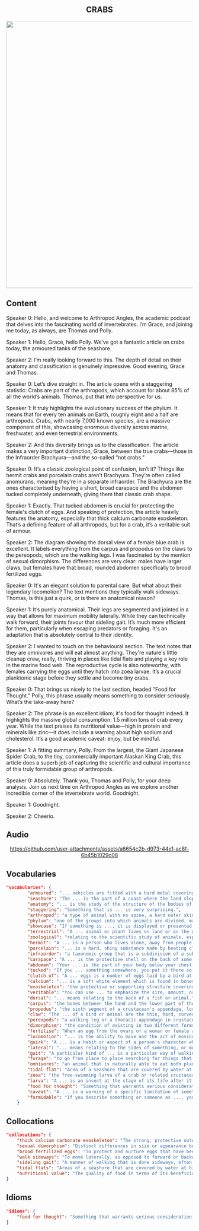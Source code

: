 <h2 align='center'>
CRABS
</h2>

<div align='center'>
<img src='https://buzzenviro.com/wp-content/uploads/2025/02/Blue-Clean-Informative-Technology-Blog-Banner-2-1-1024x576.webp' width=720px>
</div>

## Content

Speaker 0: Hello, and welcome to Arthropod Angles, the academic podcast that delves into the fascinating world of invertebrates. I’m Grace, and joining me today, as always, are Thomas and Polly.

Speaker 1: Hello, Grace, hello Polly. We’ve got a fantastic article on crabs today, the armoured tanks of the seashore.

Speaker 2: I’m really looking forward to this. The depth of detail on their anatomy and classification is genuinely impressive. Good evening, Grace and Thomas.

Speaker 0: Let’s dive straight in. The article opens with a staggering statistic: Crabs are part of the arthropods, which account for about 85% of all the world’s animals. Thomas, put that into perspective for us.

Speaker 1: It truly highlights the evolutionary success of the phylum. It means that for every ten animals on Earth, roughly eight and a half are arthropods. Crabs, with nearly 7,000 known species, are a massive component of this, showcasing enormous diversity across marine, freshwater, and even terrestrial environments.

Speaker 2: And this diversity brings us to the classification. The article makes a very important distinction, Grace, between the true crabs—those in the Infraorder Brachyura—and the so-called “not crabs.”

Speaker 0: It’s a classic zoological point of confusion, isn’t it? Things like hermit crabs and porcelain crabs aren't Brachyura. They’re often called anomurans, meaning they’re in a separate infraorder. The Brachyura are the ones characterised by having a short, broad carapace and the abdomen tucked completely underneath, giving them that classic crab shape.

Speaker 1: Exactly. That tucked abdomen is crucial for protecting the female's clutch of eggs. And speaking of protection, the article heavily features the anatomy, especially that thick calcium carbonate exoskeleton. That’s a defining feature of all arthropods, but for a crab, it’s a veritable suit of armour.

Speaker 2: The diagram showing the dorsal view of a female blue crab is excellent. It labels everything from the carpus and propodus on the claws to the pereopods, which are the walking legs. I was fascinated by the mention of sexual dimorphism. The differences are very clear: males have larger claws, but females have that broad, rounded abdomen specifically to brood fertilized eggs.

Speaker 0: It's an elegant solution to parental care. But what about their legendary locomotion? The text mentions they typically walk sideways. Thomas, is this just a quirk, or is there an anatomical reason?

Speaker 1: It’s purely anatomical. Their legs are segmented and jointed in a way that allows for maximum mobility laterally. While they can technically walk forward, their joints favour that sideling gait. It’s much more efficient for them, particularly when escaping predators or foraging. It's an adaptation that is absolutely central to their identity.

Speaker 2: I wanted to touch on the behavioural section. The text notes that they are omnivores and will eat almost anything. They're nature's little cleanup crew, really, thriving in places like tidal flats and playing a key role in the marine food web. The reproductive cycle is also noteworthy, with females carrying the eggs until they hatch into zoea larvae. It’s a crucial planktonic stage before they settle and become tiny crabs.

Speaker 0: That brings us nicely to the last section, headed "Food for Thought." Polly, this phrase usually means something to consider seriously. What’s the take-away here?

Speaker 2: The phrase is an excellent idiom; it's food for thought indeed. It highlights the massive global consumption: 1.5 million tons of crab every year. While the text praises its nutritional value—high in protein and minerals like zinc—it does include a warning about high sodium and cholesterol. It’s a good academic caveat: enjoy, but be mindful.

Speaker 1: A fitting summary, Polly. From the largest, the Giant Japanese Spider Crab, to the tiny, commercially important Alaskan King Crab, this article does a superb job of capturing the scientific and cultural importance of this truly formidable group of arthropods.

Speaker 0: Absolutely. Thank you, Thomas and Polly, for your deep analysis. Join us next time on Arthropod Angles as we explore another incredible corner of the invertebrate world. Goodnight.

Speaker 1: Goodnight.

Speaker 2: Cheerio.
## Audio


<div align='center'>



https://github.com/user-attachments/assets/a6654c2b-d973-44e1-ac8f-6b45b1029c08



</div>


## Vocabularies

```json
"vocabularies": {
        "armoured": "... vehicles are fitted with a hard metal covering in order to protect them from gunfire and other missiles. ",
        "seashore": "The ... is the part of a coast where the land slopes down into the sea. ",
        "anatomy": "... is the study of the structure of the bodies of people or animals. ",
        "staggering": "Something that is ... is very surprising.",
        "arthropod": "a type of animal with no spine, a hard outer skin, legs with bones joined together, and a body divided into different parts, for example a spider, crab, or ant",
        "phylum": "one of the groups into which animals are divided, mainly based on the shape of the animal's body and the way that the body is arranged",
        "showcase": "If something is ..., it is displayed or presented to its best advantage. ",
        "terrestrial": "A ... animal or plant lives on land or on the ground rather than in the sea, in trees, or in the air.",
        "zoological": "relating to the scientific study of animals, especially their structure",
        "hermit": "A ... is a person who lives alone, away from people and society. ",
        "porcelain": "... is a hard, shiny substance made by heating clay. It is used to make delicate cups, plates, and ornaments. ",
        "infraorder": "a taxonomic group that is a subdivision of a suborder",
        "carapace": "A ... is the protective shell on the back of some animals such as tortoises or crabs. ",
        "abdomen": "Your ... is the part of your body below your chest where your stomach and intestines are. ",
        "tucked": "If you ... something somewhere, you put it there so that it is safe, comfortable, or neat. ",
        "clutch of": "A ... eggs is a number of eggs laid by a bird at one time. ",
        "calcium": "... is a soft white element which is found in bones and teeth, and also in limestone, chalk, and marble. ",
        "exoskeleton": "the protective or supporting structure covering the outside of the body of many animals, such as the thick cuticle of arthropods",
        "veritable": "You can use ... to emphasize the size, amount, or nature of something. ",
        "dorsal": "... means relating to the back of a fish or animal.",
        "carpus": "the bones between the hand and the lower part of the arm that form the wrist",
        "propodus": "the sixth segment of a crustacean's appendage, located between the carpus and the dactylus",
        "claw": "The ... of a bird or animal are the thin, hard, curved nails at the end of its feet. ",
        "pereopods": "a walking leg or a thoracic appendage in crustaceans used for locomotion and, sometimes, for feeding, grooming, or defense",
        "dimorphism": "the condition of existing in two different forms within the same species",
        "fertilise": "When an egg from the ovary of a woman or female animal is ..., a sperm from the male joins with the egg, causing a baby or young animal to begin forming. A female plant is ... when its reproductive parts come into contact with pollen from the male plant. ",
        "locomotion": "... is the ability to move and the act of moving from one place to another. ",
        "quirk": "A ... is a habit or aspect of a person's character which is odd or unusual. ",
        "lateral": "... means relating to the sides of something, or moving in a sideways direction. ",
        "gait": "A particular kind of ... is a particular way of walking. ",
        "forage": "to go from place to place searching for things that you can eat or use",
        "omnivores": "an animal that is naturally able to eat both plants and meat",
        "tidal flat": "Area of a seashore that are covered by water at high tide and exposed at low tide",
        "zoea": "the free-swimming larva of a crab or related crustacean, which has well-developed abdominal appendages and may bear one or more spines",
        "larva": "A ... is an insect at the stage of its life after it has developed from an egg and before it changes into its adult form. ",
        "food for thought": "Something that warrants serious consideration or reflection",
        "caveat": "A ... is a warning of a specific limitation of something such as information or an agreement. ",
        "formidable": "If you describe something or someone as ..., you mean that you feel slightly frightened by them because they are very great or impressive."
    }
```

## Collocations

```json
"collocations": {
    "thick calcium carbonate exoskeleton": "The strong, protective outer layer primarily composed of calcium carbonate.",
    "sexual dimorphism": "Distinct differences in size or appearance between the sexes of an animal.",
    "brood fertilized eggs": "To protect and nurture eggs that have been successfully fertilised.",
    "walk sideways": "To move laterally, as opposed to forward or backward.",
    "sideling gait": "A manner of walking that is done sideways, often described as indirect or oblique.",
    "tidal flats": "Areas of a seashore that are covered by water at high tide and exposed at low tide.",
    "nutritional value": "The quality of food in terms of its beneficial components, such as vitamins and minerals."
}

```


## Idioms

```json
"idioms": {
    "food for thought": "Something that warrants serious consideration or reflection."
}
```
